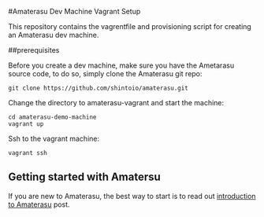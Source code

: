 #Amaterasu Dev Machine Vagrant Setup

This repository contains the vagrentfile and provisioning script for creating an Amaterasu dev machine.

##prerequisites

Before you create a dev machine, make sure you have the Ametarasu source code, to do so, simply clone the Amaterasu git repo:

```
git clone https://github.com/shintoio/amaterasu.git
``` 

Change the directory to amaterasu-vagrant and start the machine:

```
cd amaterasu-demo-machine
vagrant up
```

Ssh to the vagrant machine:

```
vagrant ssh
```

## Getting started with Amatersu

If you are new to Amaterasu, the best way to start is to read out [introduction to Amaterasu](http://shinto.io/amaterasu/bigdata/devops/2016/09/22/introducing-materasu-continuously-deployed-big-data-pipelines.html) post.
